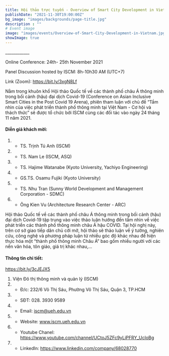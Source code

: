 ```yaml
---
title: Hội thảo trực tuyến - Overview of Smart City Development in Vietnam - Challenges and Opportunities
publishDate: "2021-11-30T19:00:00Z"
bg_image: "images/backgrounds/page-title.jpg"
description : ""
# Event image
image: "images/events/Overview-of-Smart-City-Development-in-Vietnam.jpg"
showImage: true
---
```


<!--StartFragment-->

\_\_\_\_\_\_\_\_\_\_\_\_

Online Conference: 24th- 25th November 2021

Panel Discussion hosted by ISCM: 8h-10h30 AM (UTC+7)

Link (Zoom): https://bit.ly/3xgN8Lf 

Nằm trong khuôn khổ Hội thảo Quốc tế về các thành phố châu Á thông minh trong bối cảnh (hậu) đại dịch Covid-19 (Conference on Asian Inclusive Smart Cities in the Post Covid 19 Arena), phiên tham luận với chủ đề “Tầm nhìn của việc phát triển thành phố thông minh tại Việt Nam - Cơ hội và thách thức” sẽ được tổ chức bởi ISCM cùng các đối tác vào ngày 24 tháng 11 năm 2021. 

#### Diễn giả khách mời: 
1. *   TS. Trịnh Tú Anh (ISCM)
1. *   TS. Nam Le (ISCM, ASQ)
1. *   TS. Hajime Watanabe (Kyoto University, Yachiyo Engineering)
1. *   GS.TS. Osamu Fujiki (Kyoto University)
1. *   TS. Nhu Tran (Sunny World Development and Management Corporation - SDMC)
1. *   Ông Kien Vu (Architecture Research Center - ARC)


Hội thảo Quốc tế về các thành phố châu Á thông minh trong bối cảnh (hậu) đại dịch Covid-19 tập trung vào việc thảo luận hướng đến tầm nhìn về việc phát triển các thành phố thông minh châu Á hậu COVID. Tại hội nghị này, trên cơ sở giao tiếp dân chủ cởi mở, hội thảo sẽ thảo luận về ý tưởng, nghiên cứu, công nghệ và phương pháp luận từ nhiều góc độ khác nhau để hiện thực hóa một “thành phố thông minh Châu Á” bao gồm nhiều người với các nền văn hóa, tôn giáo, giá trị khác nhau,...

#### Thông tin chi tiết: 
https://bit.ly/3cJEJX5

1. Viện Đô thị thông minh và quản lý (ISCM)
2. * Đ/c: 232/6 Võ Thị Sáu, Phường Võ Thị Sáu, Quận 3, TP.HCM
3. * SĐT: 028. 3930 9589
4. * Email: iscm@ueh.edu.vn
4. * Website: www.iscm.ueh.edu.vn
5. * Youtube Chanel: https://www.youtube.com/channel/UCtoJ5ZFc9yLiPFRY_UcIoBg
6. * LinkedIn: https://www.linkedin.com/company/68028770